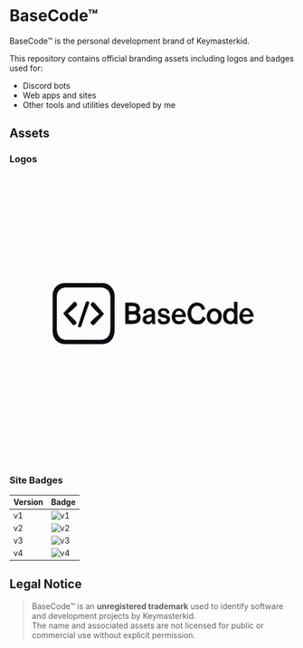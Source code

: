 # BaseCode™

BaseCode™ is the personal development brand of Keymasterkid.

This repository contains official branding assets including logos and badges used for:

- Discord bots
- Web apps and sites
- Other tools and utilities developed by me

## Assets

### Logos

![BaseCode Logo](./logos/BaseCode%20Logo.png)

### Site Badges

| Version | Badge |
|--------|-------|
| v1     | ![v1](./site-badges/Site%20managed%20by%20BaseCode%21.png) |
| v2     | ![v2](./site-badges/Site%20managed%20by%20BaseCode%22.png) |
| v3     | ![v3](./site-badges/Site%20managed%20by%20BaseCode%23.png) |
| v4     | ![v4](./site-badges/Site%20managed%20by%20BaseCode%24.png) |

## Legal Notice

> BaseCode™ is an **unregistered trademark** used to identify software and development projects by Keymasterkid.  
> The name and associated assets are not licensed for public or commercial use without explicit permission.
